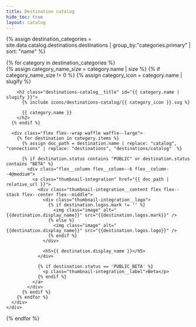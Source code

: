 ```yaml
---
title: Destination catalog
hide_toc: true
layout: catalog
---
```


{% assign destination_categories = site.data.catalog.destinations.destinations | group_by:"categories.primary" | sort: "name" %}

<div class="destinations-catalog">
  {% for category in destination_categories %}
    <div class="destinations-catalog__section markdown" id="{{ category.name | slugify }}">
      {% assign category_name_size = category.name | size %}
      {% if category_name_size != 0 %}
        {% assign category_icon = category.name | slugify %}

        <h2 class="destinations-catalog__title" id="{{ category.name | slugify }}">
          {% include icons/destinations-catalog/{{ category_icon }}.svg %}

          {{ category.name }}
        </h2>
      {% endif %}

      <div class="flex flex--wrap waffle waffle--large">
        {% for destination in category.items %}
          {% assign doc_path = destination.name | replace: "catalog", "connections" | replace: "destinations", "destinations/catalog"  %}

          {% if destination.status contains "PUBLIC" or destination.status contains "BETA" %}
            <div class="flex__column flex__column--6 flex__column--4@medium">
              <a class="thumbnail-integration" href="{{ doc_path | relative_url }}">
                <div class="thumbnail-integration__content flex flex--stack flex--center flex--middle">
                  <div class="thumbnail-integration__logo">
                    {% if destination.logos.mark != '' %}
                      <img class="image" alt="{{destination.display_name}}" src="{{destination.logos.mark}}" />
                    {% else %}
                      <img class="image" alt="{{destination.display_name}}" src="{{destination.logos.logo}}" />
                    {% endif %}
                  </div>

                  <h5>{{ destination.display_name }}</h5>
                </div>

                {% if destination.status == 'PUBLIC_BETA' %}
                  <p class="thumbnail-integration__label">Beta</p>
                {% endif %}
              </a>
            </div>
          {% endif %}
        {% endfor %}
      </div>
    </div>
  {% endfor %}
</div>
